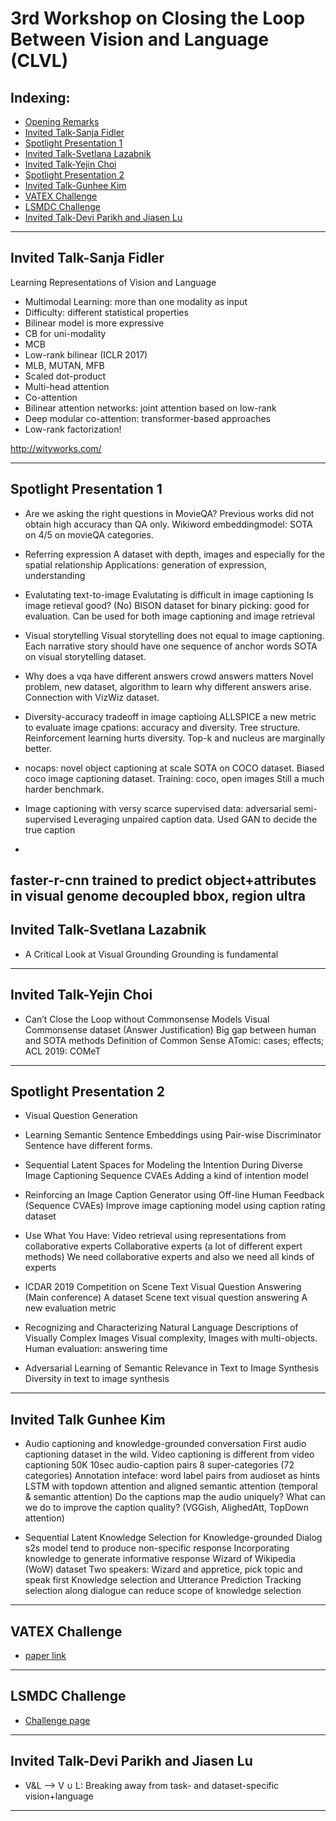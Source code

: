 # 3rd Workshop on Closing the Loop Between Vision and Language (CLVL)

## Indexing:
- [Opening Remarks](#Opening-Remarks)
- [Invited Talk-Sanja Fidler](#Invited-Talk-Sanja-Fidler)
- [Spotlight Presentation 1](#Spotlight-Presentation-1)
- [Invited Talk-Svetlana Lazabnik](#Invited-Talk-Svetlana-Lazabnik)
- [Invited Talk-Yejin Choi](#Invited-Talk-Yejin-Choi)
- [Spotlight Presentation 2](#Spotlight-Presentation-2)
- [Invited Talk-Gunhee Kim](#Invited-Talk-Gunhee-Kim)
- [VATEX Challenge](#VATEX-Challenge)
- [LSMDC Challenge](#LSMDC-Challenge)
- [Invited Talk-Devi Parikh and Jiasen Lu](#Invited-Talk-Devi-Parikh-and-Jiasen-Lu)

---
## Invited Talk-Sanja Fidler
Learning Representations of Vision and Language
- Multimodal Learning: more than one modality as input
- Difficulty: different statistical properties
- Bilinear model is more expressive
- CB for uni-modality
- MCB
- Low-rank bilinear (ICLR 2017)
- MLB, MUTAN, MFB
- Scaled dot-product
- Multi-head attention
- Co-attention
- Bilinear attention networks: joint attention based on low-rank 
- Deep modular co-attention: transformer-based approaches
- Low-rank factorization!

http://wityworks.com/

---
## Spotlight Presentation 1
- Are we asking the right questions in MovieQA? 
Previous works did not obtain high accuracy than QA only.
Wikiword embeddingmodel: SOTA on 4/5 on movieQA categories.

- Referring expression
A dataset with depth, images and especially for the spatial relationship
Applications: generation of expression, understanding

- Evalutating text-to-image
Evalutating is difficult in image captioning
Is image retieval good? (No)
BISON dataset for binary picking: good for evaluation.
Can be used for both image captioning and image retrieval

- Visual storytelling
Visual storytelling does not equal to image captioning.
Each narrative story should have one sequence of anchor words
SOTA on visual storytelling dataset.

- Why does a vqa have different answers
crowd answers matters
Novel problem, new dataset, algorithm to learn why different answers arise.
Connection with VizWiz dataset.

- Diversity-accuracy tradeoff in image captioing
ALLSPICE
a new metric to evaluate image cpations: accuracy and diversity.
Tree structure.
Reinforcement learning hurts diversity.
Top-k and nucleus are marginally better.

- nocaps: novel object captioning at scale
SOTA on COCO dataset.
Biased coco image captioning dataset.
Training: coco, open images
Still a much harder benchmark.

- Image captioning with versy scarce supervised data: adversarial semi-supervised
Leveraging unpaired caption data.
Used GAN to decide the true caption

- 
faster-r-cnn trained to predict object+attributes in visual genome
decoupled bbox, region ultra
---
## Invited Talk-Svetlana Lazabnik
- A Critical Look at Visual Grounding
Grounding is fundamental 
---
## Invited Talk-Yejin Choi
- Can’t Close the Loop without Commonsense Models
Visual Commonsense dataset (Answer Justification)
Big gap between human and SOTA methods
Definition of Common Sense
ATomic: cases; effects;
ACL 2019: COMeT

---
## Spotlight Presentation 2
- Visual Question Generation
- Learning Semantic Sentence Embeddings using Pair-wise Discriminator
Sentence have different forms.
- Sequential Latent Spaces for Modeling the Intention During Diverse Image Captioning
Sequence CVAEs
Adding a kind of intention model
- Reinforcing an Image Caption Generator using Off-line Human Feedback (Sequence CVAEs)
Improve image captioning model using caption rating dataset
- Use What You Have: Video retrieval using representations from collaborative experts
Collaborative experts (a lot of different expert methods)
We need collaborative experts and also we need all kinds of experts

- ICDAR 2019 Competition on Scene Text Visual Question Answering (Main conference)
A dataset
Scene text visual question answering
A new evaluation metric 

- Recognizing and Characterizing Natural Language Descriptions of Visually Complex Images
Visual complexity, Images with multi-objects.
Human evaluation: answering time 

- Adversarial Learning of Semantic Relevance in Text to Image Synthesis
Diversity in text to image synthesis


---
## Invited Talk Gunhee Kim
- Audio captioning and knowledge-grounded conversation
First audio captioning dataset in the wild.
Video captioning is different from video captioning
50K 10sec audio-caption pairs
8 super-categories (72 categories)
Annotation inteface: word label pairs from audioset as hints
LSTM with topdown attention and aligned semantic attention  (temporal & semantic attention)
Do the captions map the audio uniquely?
What can we do to improve the caption quality? (VGGish, AlighedAtt, TopDown attention)

- Sequential Latent Knowledge Selection for Knowledge-grounded Dialog
s2s model tend to produce non-specific response
Incorporating knowledge to generate informative response
Wizard of Wikipedia (WoW) dataset
Two speakers: Wizard and appretice, pick topic and speak first
Knowledge selection and Utterance Prediction
Tracking selection along dialogue can reduce scope of knowledge selection

---
## VATEX Challenge
- [paper link](https://arxiv.org/pdf/1904.03493.pdf)

--- 
## LSMDC Challenge
- [Challenge page](https://sites.google.com/site/describingmovies/home?authuser=0)



---
## Invited Talk-Devi Parikh and Jiasen Lu
- V&L --> V ∪ L: Breaking away from task- and dataset-specific vision+language 



---
